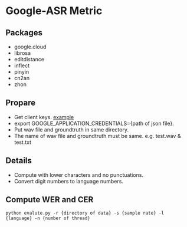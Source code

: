 # Google-ASR Metric
## Packages
- google.cloud
- librosa
- editdistance
- inflect
- pinyin
- cn2an
- zhon

## Propare
- Get client keys. [example](https://cloud.google.com/iam/docs/creating-managing-service-account-keys)
- export GOOGLE_APPLICATION_CREDENTIALS={path of json file}.
- Put wav file and groundtruth in same directory.
- The name of wav file and groundtruth must be same. e.g. test.wav & test.txt

## Details
- Compute with lower characters and no punctuations.
- Convert digit numbers to language numbers.

## Compute WER and CER
<pre><code>python evalute.py -r {directory of data} -s {sample rate} -l {language} -n {number of thread}
</code></pre>
